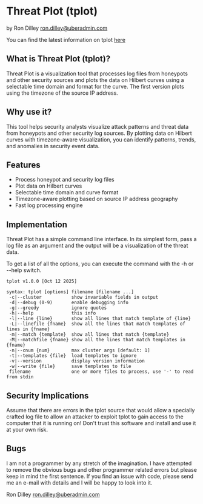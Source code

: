 # Threat Plot (tplot)

by Ron Dilley <ron.dilley@uberadmin.com>

You can find the latest information on tplot [here](http://www.uberadmin.com/Projects/tplot/ "Threat Plot")

## What is Threat Plot (tplot)?

Threat Plot is a visualization tool that processes log files from honeypots and other security sources and plots the data on Hilbert curves using a selectable time domain and format for the curve. The first version plots using the timezone of the source IP address.

## Why use it?

This tool helps security analysts visualize attack patterns and threat data from honeypots and other security log sources. By plotting data on Hilbert curves with timezone-aware visualization, you can identify patterns, trends, and anomalies in security event data.

## Features

- Process honeypot and security log files
- Plot data on Hilbert curves
- Selectable time domain and curve format
- Timezone-aware plotting based on source IP address geography
- Fast log processing engine

## Implementation

Threat Plot has a simple command line interface. In its simplest form, pass a log file as an argument and the output will be a visualization of the threat data.

To get a list of all the options, you can execute the command with the -h or --help switch.

```
tplot v1.0.0 [Oct 12 2025]

syntax: tplot [options] filename [filename ...]
 -c|--cluster           show invariable fields in output
 -d|--debug (0-9)       enable debugging info
 -g|--greedy            ignore quotes
 -h|--help              this info
 -l|--line {line}       show all lines that match template of {line}
 -L|--linefile {fname}  show all the lines that match templates of lines in {fname}
 -m|--match {template}  show all lines that match {template}
 -M|--matchfile {fname} show all the lines that match templates in {fname}
 -n|--cnum {num}        max cluster args [default: 1]
 -t|--templates {file}  load templates to ignore
 -v|--version           display version information
 -w|--write {file}      save templates to file
 filename               one or more files to process, use '-' to read from stdin
```

## Security Implications

Assume that there are errors in the tplot source that would allow a specially crafted log file to allow an attacker to exploit tplot to gain access to the computer that it is running on! Don't trust this software and install and use it at your own risk.

## Bugs

I am not a programmer by any stretch of the imagination. I have attempted to remove the obvious bugs and other programmer related errors but please keep in mind the first sentence. If you find an issue with code, please send me an e-mail with details and I will be happy to look into it.

Ron Dilley
ron.dilley@uberadmin.com
